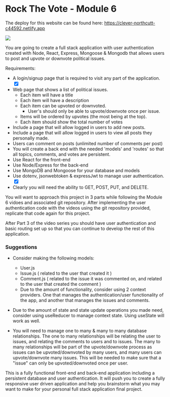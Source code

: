 # Rock The Vote - Module 6

The deploy for this website can be found here: https://clever-northcutt-c44592.netlify.app

![](readme-images/rockthevoteimage.jpeg)

You are going to create a full stack application with user authentication created with Node, React, Express, Mongoose & Mongodb that allows users to post and upvote or downvote political issues.

Requirements:
- A login/signup page that is required to visit any part of the application. <input type="checkbox" checked>
- Web page that shows a list of political issues.
    - Each item will have a title
    - Each item will have a description
    - Each item can be upvoted or downvoted.
        - User's should only be able to upvote/downvote once per issue.
    - Items will be ordered by upvotes (the most being at the top).
    - Each item should show the total number of votes
- Include a page that will allow logged in users to add new posts.
- Include a page that will allow logged in users to view all posts they personally made.
- Users can comment on posts (unlimited number of comments per post)
- You will create a back end with the needed 'models' and 'routes' so that all topics, comments, and votes are persistent.
- Use React for the front-end
- Use Node/Express for the back-end
- Use MongoDB and Mongoose for your database and models
- Use dotenv, jsonwebtoken & expressJwt to manage user authentication. <input type="checkbox" checked>
- Clearly you will need the ability to GET, POST, PUT, and DELETE.

You will want to approach this project in 3 parts while following the Module 6 vidoes and associated git repository. After implementing the user authentication code with the videos using the git repository provided, replicate that code again for this project.

After Part 3 of the video series you should have user authentication and basic routing set up so that you can continue to develop the rest of this application.

### Suggestions
- Consider making the following models:

    - User.js
    - Issue.js ( related to the user that created it )
    - Comment.js ( related to the issue it was commented on, and related to the user that created the comment )
    - Due to the amount of functionality, consider using 2 context providers. One that manages the authentication/user functionality of the app, and another that manages the issues and comments.

- Due to the amount of state and state update operations you made need, consider using useReducer to manage context state. Using useState will work as well.

- You will need to manage one to many & many to many database relationships. The one to many relationships will be relating the user to issues, and relating the comments to users and to issues. The many to many relationships will be part of the upvote/downvote process as issues can be upvoted/downvoted by many users, and many users can upvote/downvote many issues. This will be needed to make sure that a "issue" can only be upvoted/downvoted once per user.

This is a fully functional front-end and back-end application including a persistent database and user authentication. It will push you to create a fully responsive user driven application and help you brainstorm what you may want to make for your personal full stack application final project.